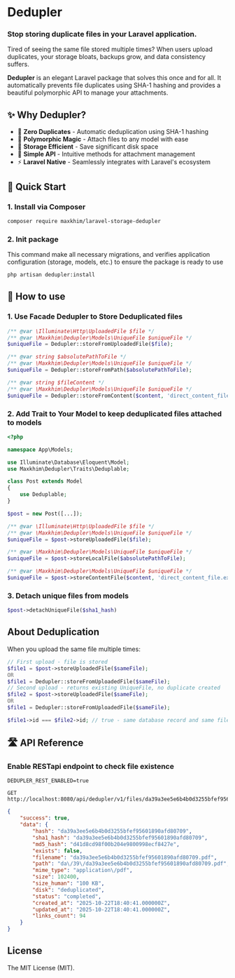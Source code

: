 # Dedupler

### Stop storing duplicate files in your Laravel application.

Tired of seeing the same file stored multiple times? When users upload duplicates, your storage bloats, backups grow, and data consistency suffers.

**Dedupler** is an elegant Laravel package that solves this once and for all. It automatically prevents file duplicates using SHA-1 hashing and provides a beautiful polymorphic API to manage your attachments.

## ✨ Why Dedupler?

- 🚫 **Zero Duplicates** - Automatic deduplication using SHA-1 hashing
- 🔗 **Polymorphic Magic** - Attach files to any model with ease
- 💾 **Storage Efficient** - Save significant disk space
- 🎯 **Simple API** - Intuitive methods for attachment management
- ⚡  **Laravel Native** - Seamlessly integrates with Laravel's ecosystem

## 🚀 Quick Start

### 1. Install via Composer
```bash
composer require maxkhim/laravel-storage-dedupler
```

### 2. Init package

This command make all necessary migrations,
and verifies application configuration (storage, models, etc.) to ensure the package is ready to use
```bash
php artisan dedupler:install
```

## 🔧 How to use

### 1. Use Facade Dedupler to Store Deduplicated files

```php
/** @var \Illuminate\Http\UploadedFile $file */
/** @var \Maxkhim\Dedupler\Models\UniqueFile $uniqueFile */
$uniqueFile = Dedupler::storeFromUploadedFile($file);
```

```php
/** @var string $absolutePathToFile */
/** @var \Maxkhim\Dedupler\Models\UniqueFile $uniqueFile */
$uniqueFile = Dedupler::storeFromPath($absolutePathToFile);
```

```php
/** @var string $fileContent */
/** @var \Maxkhim\Dedupler\Models\UniqueFile $uniqueFile */
$uniqueFile = Dedupler::storeFromContent($content, 'direct_content_file.ext');
```

### 2. Add Trait to Your Model to keep deduplicated files attached to models

```php
<?php

namespace App\Models;

use Illuminate\Database\Eloquent\Model;
use Maxkhim\Dedupler\Traits\Deduplable;

class Post extends Model
{
    use Deduplable;
}

$post = new Post([...]);
```

```php
/** @var \Illuminate\Http\UploadedFile $file */
/** @var \Maxkhim\Dedupler\Models\UniqueFile $uniqueFile */
$uniqueFile = $post->storeUploadedFile($file);
```

```php
/** @var \Maxkhim\Dedupler\Models\UniqueFile $uniqueFile */
$uniqueFile = $post->storeLocalFile($absolutePathToFile);
```

```php
/** @var \Maxkhim\Dedupler\Models\UniqueFile $uniqueFile */
$uniqueFile = $post->storeContentFile($content, 'direct_content_file.ext');
```

### 3. Detach unique files from models

```php
$post->detachUniqueFile($sha1_hash)
```

## About Deduplication

When you upload the same file multiple times:

```php
// First upload - file is stored
$file1 = $post->storeUploadedFile($sameFile);
OR
$file1 = Dedupler::storeFromUploadedFile($sameFile);
// Second upload - returns existing UniqueFile, no duplicate created
$file2 = $post->storeUploadedFile($sameFile);
OR
$file1 = Dedupler::storeFromUploadedFile($sameFile);

$file1->id === $file2->id; // true - same database record and same file in storage
```

## 🛣️ API Reference

### Enable RESTapi endpoint to check file existence

```dotenv
DEDUPLER_REST_ENABLED=true
```

```http request
GET http://localhost:8080/api/dedupler/v1/files/da39a3ee5e6b4b0d3255bfef95601890afd80709
```

```json
{
	"success": true,
	"data": {
		"hash": "da39a3ee5e6b4b0d3255bfef95601890afd80709",
		"sha1_hash": "da39a3ee5e6b4b0d3255bfef95601890afd80709",
		"md5_hash": "d41d8cd98f00b204e9800998ecf8427e",
		"exists": false,
		"filename": "da39a3ee5e6b4b0d3255bfef95601890afd80709.pdf",
		"path": "da\/39\/da39a3ee5e6b4b0d3255bfef95601890afd80709.pdf",
		"mime_type": "application\/pdf",
		"size": 102400,
		"size_human": "100 KB",
		"disk": "deduplicated",
		"status": "completed",
		"created_at": "2025-10-22T18:40:41.000000Z",
		"updated_at": "2025-10-22T18:40:41.000000Z",
		"links_count": 94
	}
}
```

## License

The MIT License (MIT).
